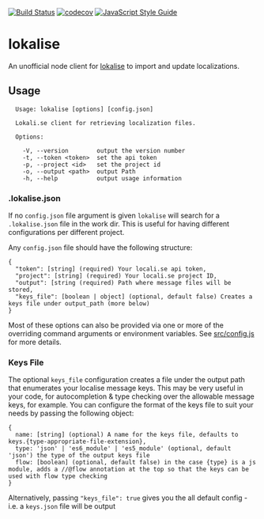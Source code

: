 [![Build Status](https://travis-ci.org/carlossless/lokalise.svg?branch=master)](https://travis-ci.org/carlossless/lokalise) [![codecov](https://codecov.io/gh/carlossless/lokalise/branch/master/graph/badge.svg)](https://codecov.io/gh/carlossless/lokalise) [![JavaScript Style Guide](https://img.shields.io/badge/code_style-standard-brightgreen.svg)](https://standardjs.com)


# lokalise

An unofficial node client for [lokalise](https://lokali.se) to import and update localizations.

## Usage

```
  Usage: lokalise [options] [config.json]

  Lokali.se client for retrieving localization files.

  Options:

    -V, --version        output the version number
    -t, --token <token>  set the api token
    -p, --project <id>   set the project id
    -o, --output <path>  output Path
    -h, --help           output usage information
```

### .lokalise.json

If no `config.json` file argument is given `lokalise` will search for a `.lokalise.json` file in the work dir. This is useful for having different configurations per different project.

Any `config.json` file should have the following structure:

```
{
  "token": [string] (required) Your locali.se api token,
  "project": [string] (required) Your locali.se project ID,
  "output": [string (required) Path where message files will be stored,
  "keys_file": [boolean | object] (optional, default false) Creates a keys file under output_path (more below)
}
```

Most of these options can also be provided via one or more of the overriding command arguments or environment variables. See [src/config.js](src/config.js) for more details.

### Keys File

The optional `keys_file` configuration creates a file under the output path that enumerates your localise message keys.
This may be very useful in your code, for autocompletion & type checking over the allowable message keys, for example.
You can configure the format of the keys file to suit your needs by passing the following object:

```
{
  name: [string] (optional) A name for the keys file, defaults to keys.{type-appropriate-file-extension},
  type: 'json' | 'es6_module' | 'es5_module' (optional, default 'json') the type of the output keys file
  flow: [boolean] (optional, default false) in the case {type} is a js module, adds a //@flow annotation at the top so that the keys can be used with flow type checking
}
```

Alternatively, passing `"keys_file": true` gives you the all default config - i.e. a `keys.json` file will be output
